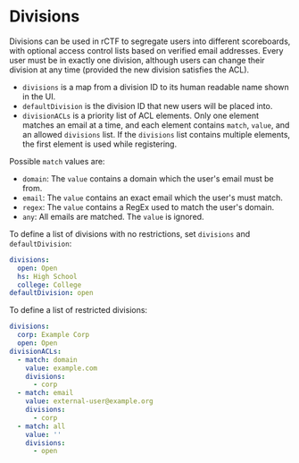 # Divisions

Divisions can be used in rCTF to segregate users into different scoreboards, with optional access control lists based on verified email addresses.
Every user must be in exactly one division, although users can change their division at any time (provided the new division satisfies the ACL).

- `divisions` is a map from a division ID to its human readable name shown in the UI.
- `defaultDivision` is the division ID that new users will be placed into.
- `divisionACLs` is a priority list of ACL elements. Only one element matches an email at a time, and each element contains `match`, `value`, and an allowed `divisions` list. If the `divisions` list contains multiple elements, the first element is used while registering.

Possible `match` values are:

- `domain`: The `value` contains a domain which the user's email must be from.
- `email`: The `value` contains an exact email which the user's must match.
- `regex`: The `value` contains a RegEx used to match the user's domain.
- `any`: All emails are matched. The `value` is ignored.

To define a list of divisions with no restrictions, set `divisions` and `defaultDivision`:

```yaml
divisions:
  open: Open
  hs: High School
  college: College
defaultDivision: open
```

To define a list of restricted divisions:

```yaml
divisions:
  corp: Example Corp
  open: Open
divisionACLs:
  - match: domain
    value: example.com
    divisions:
      - corp
  - match: email
    value: external-user@example.org
    divisions:
      - corp
  - match: all
    value: ''
    divisions:
      - open
```
